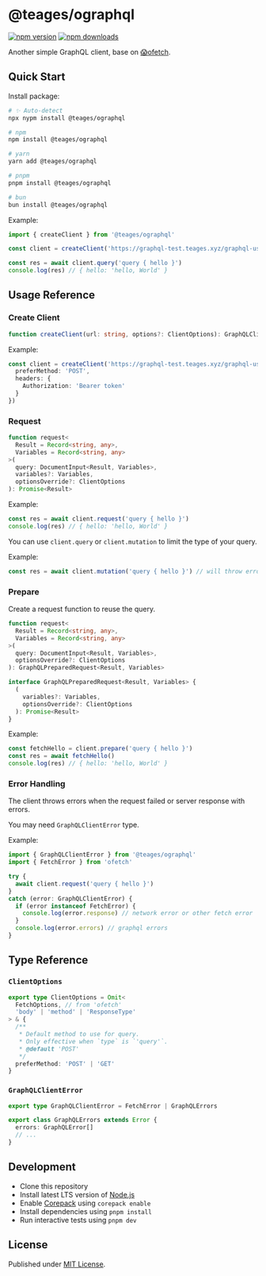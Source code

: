 # @teages/ographql

[![npm version][npm-version-src]][npm-version-href]
[![npm downloads][npm-downloads-src]][npm-downloads-href]

<!-- [![bundle][bundle-src]][bundle-href] -->
<!-- [![Codecov][codecov-src]][codecov-href] -->

Another simple GraphQL client, base on [😱ofetch](https://github.com/unjs/ofetch).

## Quick Start

Install package:

```sh
# ✨ Auto-detect
npx nypm install @teages/ographql

# npm
npm install @teages/ographql

# yarn
yarn add @teages/ographql

# pnpm
pnpm install @teages/ographql

# bun
bun install @teages/ographql
```

Example:
```ts
import { createClient } from '@teages/ographql'

const client = createClient('https://graphql-test.teages.xyz/graphql-user')

const res = await client.query('query { hello }')
console.log(res) // { hello: 'hello, World' }
```

## Usage Reference

### Create Client

```ts
function createClient(url: string, options?: ClientOptions): GraphQLClient
```

Example:
```ts
const client = createClient('https://graphql-test.teages.xyz/graphql-user', {
  preferMethod: 'POST',
  headers: {
    Authorization: 'Bearer token'
  }
})
```

### Request

```ts
function request<
  Result = Record<string, any>,
  Variables = Record<string, any>
>(
  query: DocumentInput<Result, Variables>,
  variables?: Variables,
  optionsOverride?: ClientOptions
): Promise<Result>
```

Example:
```ts
const res = await client.request('query { hello }')
console.log(res) // { hello: 'hello, World' }
```

You can use `client.query` or `client.mutation` to limit the type of your query.

Example:
```ts
const res = await client.mutation('query { hello }') // will throw error
```

### Prepare

Create a request function to reuse the query.

```ts
function request<
  Result = Record<string, any>,
  Variables = Record<string, any>
>(
  query: DocumentInput<Result, Variables>,
  optionsOverride?: ClientOptions
): GraphQLPreparedRequest<Result, Variables>

interface GraphQLPreparedRequest<Result, Variables> {
  (
    variables?: Variables,
    optionsOverride?: ClientOptions
  ): Promise<Result>
}
```

Example:
```ts
const fetchHello = client.prepare('query { hello }')
const res = await fetchHello()
console.log(res) // { hello: 'hello, World' }
```

### Error Handling

The client throws errors when the request failed or server response with errors.

You may need `GraphQLClientError` type.

Example:
```ts
import { GraphQLClientError } from '@teages/ographql'
import { FetchError } from 'ofetch'

try {
  await client.request('query { hello }')
}
catch (error: GraphQLClientError) {
  if (error instanceof FetchError) {
    console.log(error.response) // network error or other fetch error
  }
  console.log(error.errors) // graphql errors
}
```

## Type Reference

### `ClientOptions`

```ts
export type ClientOptions = Omit<
  FetchOptions, // from 'ofetch'
  'body' | 'method' | 'ResponseType'
> & {
  /**
   * Default method to use for query.
   * Only effective when `type` is `'query'`.
   * @default 'POST'
   */
  preferMethod: 'POST' | 'GET'
}
```

### `GraphQLClientError`

```ts
export type GraphQLClientError = FetchError | GraphQLErrors

export class GraphQLErrors extends Error {
  errors: GraphQLError[]
  // ...
}
```

## Development

- Clone this repository
- Install latest LTS version of [Node.js](https://nodejs.org/en/)
- Enable [Corepack](https://github.com/nodejs/corepack) using `corepack enable`
- Install dependencies using `pnpm install`
- Run interactive tests using `pnpm dev`

## License

Published under [MIT License](./LICENSE).

<!-- Badges -->

[npm-version-src]: https://img.shields.io/npm/v/@teages/ographql?style=flat&color=blue
[npm-version-href]: https://npmjs.com/package/@teages/ographql
[npm-downloads-src]: https://img.shields.io/npm/dm/@teages/ographql?style=flat&color=blue
[npm-downloads-href]: https://npmjs.com/package/@teages/ographql

<!-- [codecov-src]: https://img.shields.io/codecov/c/gh/Teages/oh-my-graphql/main?style=flat&color=blue
[codecov-href]: https://codecov.io/gh/Teages/oh-my-graphql

[bundle-src]: https://img.shields.io/bundlephobia/minzip/@teages/ographql?style=flat&color=blue
[bundle-href]: https://bundlephobia.com/result?p=@teages/ographql -->
